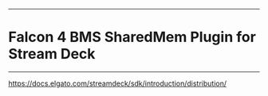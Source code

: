 ***
<h1>Falcon 4 BMS SharedMem Plugin for Stream Deck</h1>

***


https://docs.elgato.com/streamdeck/sdk/introduction/distribution/